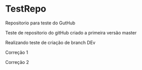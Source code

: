 # TestRepo
 Repositorio para teste do GutHub
 
 Teste de repositorio do gitHub criado a primeira versão master

 Realizando teste de criação de branch DEv

 Correção 1

 Correção 2
